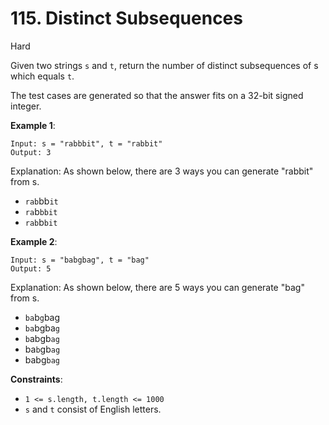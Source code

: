 # 115. Distinct Subsequences
Hard

Given two strings `s` and `t`, return the number of distinct 
subsequences of s which equals `t`.

The test cases are generated so that the answer fits on a 32-bit signed integer.

**Example 1**:
```
Input: s = "rabbbit", t = "rabbit"
Output: 3
```

Explanation:
As shown below, there are 3 ways you can generate "rabbit" from s.
* `rab`bb`it`
* `ra`b`bbit`
* `rab`b`bit`


**Example 2**:
```
Input: s = "babgbag", t = "bag"
Output: 5
```
Explanation:
As shown below, there are 5 ways you can generate "bag" from s.
* `ba`b`g`bag
* `ba`bgba`g`
* `b`abgb`ag`
* ba`b`gb`ag`
* babg`bag`
 

**Constraints**:

* `1 <= s.length, t.length <= 1000`
* `s` and `t` consist of English letters.